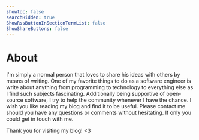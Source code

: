 ```yaml
---
showtoc: false
searchHidden: true
ShowRssButtonInSectionTermList: false
ShowShareButtons: false
---
```


# About

I'm simply a normal person that loves to share his ideas with others by means of writing. One of my favorite things to do as a software engineer is write about anything from programming to technology to everything else as I find such subjects fascinating. Additionally being supportive of open-source software, I try to help the community whenever I have the chance. I wish you like reading my blog and find it to be useful. Please contact me should you have any questions or comments without hesitating. If only you could get in touch with me.

Thank you for visiting my blog! <3

